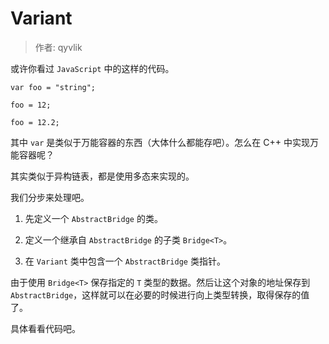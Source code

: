 # Variant

> 作者: qyvlik

或许你看过 `JavaScript` 中的这样的代码。

```
var foo = "string";

foo = 12;

foo = 12.2;
```

其中 `var` 是类似于万能容器的东西（大体什么都能存吧）。怎么在 C++ 中实现万能容器呢？

其实类似于异构链表，都是使用多态来实现的。

我们分步来处理吧。

1. 先定义一个 `AbstractBridge` 的类。

2. 定义一个继承自 `AbstractBridge` 的子类 `Bridge<T>`。

3. 在 `Variant` 类中包含一个 `AbstractBridge` 类指针。

由于使用 `Bridge<T>` 保存指定的 `T` 类型的数据。然后让这个对象的地址保存到 `AbstractBridge`，这样就可以在必要的时候进行向上类型转换，取得保存的值了。

具体看看代码吧。